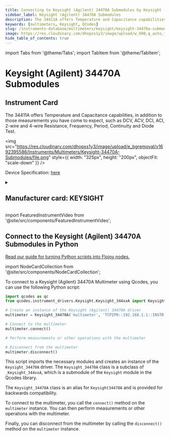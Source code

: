 ```yaml
---
title: Connecting to Keysight (Agilent) 34470A Submodules by Keysight (Agilent) in Python
sidebar_label: Keysight (Agilent) 34470A Submodules
description: The 34411A offers Temperature and Capacitance capabilities, in addition to those measurements you have come to expect, such as DCV, ACV, DCI, ACI, 2-wire and 4-wire Resistance, Frequency, Period, Continuity and Diode Test.
keywords: [multimeters, Keysight, QCodes]
slug: /instruments-database/multimeters/keysight/keysight-34470a-submodules
image: https://res.cloudinary.com/dhopxs1y3/image/upload/w_600,q_auto,f_auto/e_bgremoval/v1692395586/Instruments/Multimeters/Keysight-34470A-Submodules/file.jpg
hide_table_of_contents: true
---
```


import Tabs from '@theme/Tabs';
import TabItem from '@theme/TabItem';

# Keysight (Agilent) 34470A Submodules

## Instrument Card

<div className="flex">

<div>

The 34411A offers Temperature and Capacitance capabilities, in addition to those measurements you have come to expect, such as DCV, ACV, DCI, ACI, 2-wire and 4-wire Resistance, Frequency, Period, Continuity and Diode Test.

</div>

<img src="https://res.cloudinary.com/dhopxs1y3/image/upload/e_bgremoval/v1692395586/Instruments/Multimeters/Keysight-34470A-Submodules/file.png" style={{ width: "325px", height: "200px", objectFit: "scale-down" }} />

</div>

<div className="flex text-center">

<p>Device Specification: <a target="\_blank" href="https://www.keysight.com/us/en/assets/7018-03846/data-sheets/5991-1983.pdf">here</a></p>

</div>

<details style={{ marginTop: "15px"}}>
<summary><h2>Manufacturer card: KEYSIGHT</h2></summary>

<img src="https://res.cloudinary.com/dhopxs1y3/image/upload/v1692125973/Instruments/Vendor%20Logos/Keysight.png" style={{ width: "100%", height: "170px",objectFit: "scale-down" }} />

Keysight (Agilent) Technologies, or Keysight, is an American company that manufactures electronics test and measurement equipment and software.

<ul>
  <li>Headquarters: USA</li>
  <li>Yearly Revenue (millions, USD): 5420.0</li>
  <li>Vendor Website: <a href="https://www.keysight.com/us/en/home.html">here</a></li>
</ul>
</details>

import FeaturedInstrumentVideo from '@site/src/components/FeaturedInstrumentVideo';

<FeaturedInstrumentVideo category='MULTIMETERS' manufacturer='KEYSIGHT'></FeaturedInstrumentVideo>


## Connect to the Keysight (Agilent) 34470A Submodules in Python

[Read our guide for turning Python scripts into Flojoy nodes.](https://docs.flojoy.ai/custom-nodes/creating-custom-node/)

import NodeCardCollection from '@site/src/components/NodeCardCollection';

<Tabs>

<TabItem value="Flojoy" label="Flojoy" className="flojoy-instrument-tabs">

<NodeCardCollection category='MULTIMETERS' manufacturer='KEYSIGHT'></NodeCardCollection>

</TabItem>
<TabItem value="QCodes" label="QCodes">

To connect to a Keysight (Agilent) 34470A Multimeter using Qcodes, you can use the following Python script:

```python
import qcodes as qc
from qcodes.instrument_drivers.Keysight.Keysight_344xxA import Keysight_34470A

# Create an instance of the Keysight (Agilent) 34470A driver
multimeter = Keysight_34470A('multimeter', 'TCPIP0::192.168.1.1::INSTR')

# Connect to the multimeter
multimeter.connect()

# Perform measurements or other operations with the multimeter

# Disconnect from the multimeter
multimeter.disconnect()
```

This script imports the necessary modules and creates an instance of the `Keysight_34470A` driver. The `Keysight_34470A` class is a subclass of `_Keysight_344xxA`, which is a submodule of the `Keysight` module in the Qcodes library.

The `Keysight_34470A` class is an alias for `Keysight34470A` and is provided for backwards compatibility.

To connect to the multimeter, you call the `connect()` method on the `multimeter` instance. You can then perform measurements or other operations with the multimeter.

Finally, you can disconnect from the multimeter by calling the `disconnect()` method on the `multimeter` instance.

</TabItem>
</Tabs>